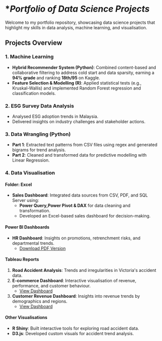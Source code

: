 # **Portfolio of Data Science Projects*

Welcome to my portfolio repository, showcasing data science projects that highlight my skills in data analysis, machine learning, and visualisation.


## **Projects Overview**

### **1. Machine Learning**
- **Hybrid Recommender System (Python)**: Combined content-based and collaborative filtering to address cold start and data sparsity, earning a **94% grade** and ranking **18th/95** on Kaggle.
- **Feature Selection & Modelling (R)**: Applied statistical tests (e.g., Kruskal-Wallis) and implemented Random Forest regression and classification models.

### **2. ESG Survey Data Analysis**
- Analysed ESG adoption trends in Malaysia.
- Delivered insights on industry challenges and stakeholder actions.

### **3. Data Wrangling (Python)**
- **Part 1**: Extracted text patterns from CSV files using regex and generated bigrams for trend analysis.
- **Part 2**: Cleaned and transformed data for predictive modelling with Linear Regression.

### **4. Data Visualisation**
#### **Folder: Excel**
- **Sales Dashboard**: Integrated data sources from CSV, PDF, and SQL Server using:
  - **Power Query,Power Pivot & DAX** for data cleaning and transformation.
  - Developed an Excel-based sales dashboard for decision-making.

#### **Power BI Dashboards**
- **HR Dashboard**: Insights on promotions, retrenchment risks, and departmental trends.  
  - [Download PDF Version](https://github.com/EmmanuelleHC/Data_Science_Portfolio/blob/main/Data%20Visualisation/Power%20BI/Clustered%20HR%20Data/HRData.pdf)

#### **Tableau Reports**
1. **Road Accident Analysis**: Trends and irregularities in Victoria's accident data.  
2. **E-commerce Dashboard**: Interactive visualisation of revenue, performance, and customer behaviour.  
   - [View Dashboard](https://public.tableau.com/app/profile/emmanuelle.christin/viz/EcommerceBook_17349426403290/Dashboard1?publish=yes)
3. **Customer Revenue Dashboard**: Insights into revenue trends by demographics and regions.  
   - [View Dashboard](https://public.tableau.com/views/CustomerAnalysis_17353908271990/Dashboard2?:language=en-US&:sid=&:redirect=auth&:display_count=n&:origin=viz_share_link)

#### **Other Visualisations**
- **R Shiny**: Built interactive tools for exploring road accident data.
- **D3.js**: Developed custom visuals for accident trend analysis.
